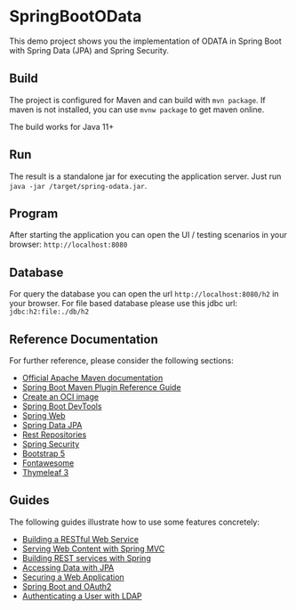 # SpringBootOData

This demo project shows you the implementation of ODATA in Spring Boot with Spring Data (JPA) and Spring Security.

## Build

The project is configured for Maven and can build with `mvn package`. If maven is not installed, you can use
`mvnw package` to get maven online.

The build works for Java 11+

## Run

The result is a standalone jar for executing the application server. Just run `java -jar /target/spring-odata.jar`.

## Program

After starting the application you can open the UI / testing scenarios in your browser: `http://localhost:8080`

## Database

For query the database you can open the url `http://localhost:8080/h2` in your browser. For file based database please
use this jdbc url: `jdbc:h2:file:./db/h2`

## Reference Documentation

For further reference, please consider the following sections:

* [Official Apache Maven documentation](https://maven.apache.org/guides/index.html)
* [Spring Boot Maven Plugin Reference Guide](https://docs.spring.io/spring-boot/docs/2.5.0/maven-plugin/reference/html/)
* [Create an OCI image](https://docs.spring.io/spring-boot/docs/2.5.0/maven-plugin/reference/html/#build-image)
* [Spring Boot DevTools](https://docs.spring.io/spring-boot/docs/2.5.0/reference/htmlsingle/#using-boot-devtools)
* [Spring Web](https://docs.spring.io/spring-boot/docs/2.5.0/reference/htmlsingle/#boot-features-developing-web-applications)
* [Spring Data JPA](https://docs.spring.io/spring-boot/docs/2.5.0/reference/htmlsingle/#boot-features-jpa-and-spring-data)
* [Rest Repositories](https://docs.spring.io/spring-boot/docs/2.5.0/reference/htmlsingle/#howto-use-exposing-spring-data-repositories-rest-endpoint)
* [Spring Security](https://docs.spring.io/spring-boot/docs/2.5.0/reference/htmlsingle/#boot-features-security)
* [Bootstrap 5](https://getbootstrap.com/docs/5.0/getting-started/introduction/)
* [Fontawesome](https://fontawesome.com/)
* [Thymeleaf 3](https://www.thymeleaf.org/doc/tutorials/3.0/usingthymeleaf.html#introducing-thymeleaf)

## Guides

The following guides illustrate how to use some features concretely:

* [Building a RESTful Web Service](https://spring.io/guides/gs/rest-service/)
* [Serving Web Content with Spring MVC](https://spring.io/guides/gs/serving-web-content/)
* [Building REST services with Spring](https://spring.io/guides/tutorials/bookmarks/)
* [Accessing Data with JPA](https://spring.io/guides/gs/accessing-data-jpa/)
* [Securing a Web Application](https://spring.io/guides/gs/securing-web/)
* [Spring Boot and OAuth2](https://spring.io/guides/tutorials/spring-boot-oauth2/)
* [Authenticating a User with LDAP](https://spring.io/guides/gs/authenticating-ldap/)
